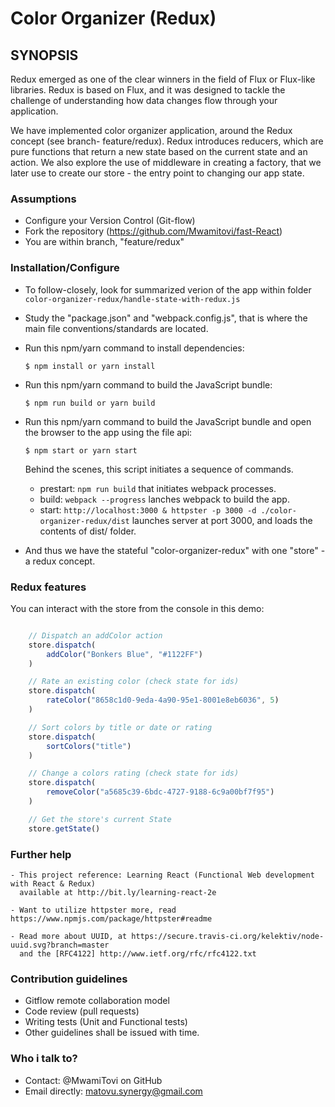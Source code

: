 Color Organizer (Redux)
=======================

## SYNOPSIS

Redux emerged as one of the clear winners in the field of Flux or Flux-like libraries. 
Redux is based on Flux, and it was designed to tackle the challenge of understanding how 
data changes flow through your application.

We have implemented color organizer application, around the Redux concept (see branch- feature/redux). 
Redux introduces reducers, which are pure functions that return a new state based on 
the current state and an action. We also explore the use of middleware in creating a factory, that we later use to create our store - the entry point to changing our app state.


### Assumptions
   - Configure your Version Control (Git-flow)
   - Fork the repository (https://github.com/Mwamitovi/fast-React)
   - You are within branch, "feature/redux"


### Installation/Configure

   - To follow-closely, look for summarized verion of the app within
     folder `color-organizer-redux/handle-state-with-redux.js`

   - Study the "package.json" and "webpack.config.js", 
     that is where the main file conventions/standards are located.

   - Run this npm/yarn command to install dependencies:
     ```
     $ npm install or yarn install
     ```

   - Run this npm/yarn command to build the JavaScript bundle:
     ```
     $ npm run build or yarn build
     ```

   - Run this npm/yarn command to build the JavaScript bundle and 
     open the browser to the app using the file api:
     ```
     $ npm start or yarn start
     ```
     Behind the scenes, this script initiates a sequence of commands.
      - prestart: `npm run build` that initiates webpack processes.
      - build: `webpack --progress` lanches webpack to build the app.
      - start: `http://localhost:3000 & httpster -p 3000 -d ./color-organizer-redux/dist` 
        launches server at port 3000, and loads the contents of dist/ folder.

   - And thus we have the stateful "color-organizer-redux" with one "store" - a redux concept.


### Redux features

You can interact with the store from the console in this demo:

```javascript

    // Dispatch an addColor action
    store.dispatch(
        addColor("Bonkers Blue", "#1122FF")
    )

    // Rate an existing color (check state for ids)
    store.dispatch(
        rateColor("8658c1d0-9eda-4a90-95e1-8001e8eb6036", 5)
    )

    // Sort colors by title or date or rating
    store.dispatch(
        sortColors("title")
    )

    // Change a colors rating (check state for ids)
    store.dispatch(
        removeColor("a5685c39-6bdc-4727-9188-6c9a00bf7f95")
    )

    // Get the store's current State
    store.getState()

```

### Further help

    - This project reference: Learning React (Functional Web development with React & Redux)
      available at http://bit.ly/learning-react-2e

    - Want to utilize httpster more, read https://www.npmjs.com/package/httpster#readme

    - Read more about UUID, at https://secure.travis-ci.org/kelektiv/node-uuid.svg?branch=master
      and the [RFC4122] http://www.ietf.org/rfc/rfc4122.txt


### Contribution guidelines
   - Gitflow remote collaboration model
   - Code review (pull requests)
   - Writing tests (Unit and Functional tests)
   - Other guidelines shall be issued with time.

### Who i talk to?
   - Contact: @MwamiTovi on GitHub
   - Email directly: matovu.synergy@gmail.com
